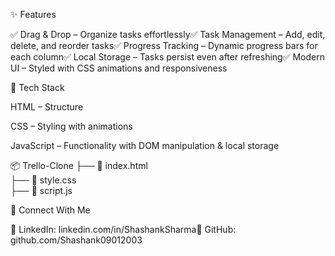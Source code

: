 ✨ Features

✅ Drag & Drop – Organize tasks effortlessly✅ Task Management – Add, edit, delete, and reorder tasks✅ Progress Tracking – Dynamic progress bars for each column✅ Local Storage – Tasks persist even after refreshing✅ Modern UI – Styled with CSS animations and responsiveness

🚀 Tech Stack

HTML – Structure

CSS – Styling with animations

JavaScript – Functionality with DOM manipulation & local storage


📦 Trello-Clone
├── 📜 index.html       
├── 📜 style.css    
├── 📜 script.js  



💬 Connect With Me

🔗 LinkedIn: linkedin.com/in/ShashankSharma🔗 GitHub: github.com/Shashank09012003

